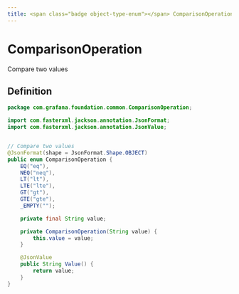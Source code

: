 ```yaml
---
title: <span class="badge object-type-enum"></span> ComparisonOperation
---
```

# <span class="badge object-type-enum"></span> ComparisonOperation

Compare two values

## Definition

```java
package com.grafana.foundation.common.ComparisonOperation;

import com.fasterxml.jackson.annotation.JsonFormat;
import com.fasterxml.jackson.annotation.JsonValue;


// Compare two values
@JsonFormat(shape = JsonFormat.Shape.OBJECT)
public enum ComparisonOperation {
    EQ("eq"),
    NEQ("neq"),
    LT("lt"),
    LTE("lte"),
    GT("gt"),
    GTE("gte"),
    _EMPTY("");

    private final String value;

    private ComparisonOperation(String value) {
        this.value = value;
    }

    @JsonValue
    public String Value() {
        return value;
    }
}

```
